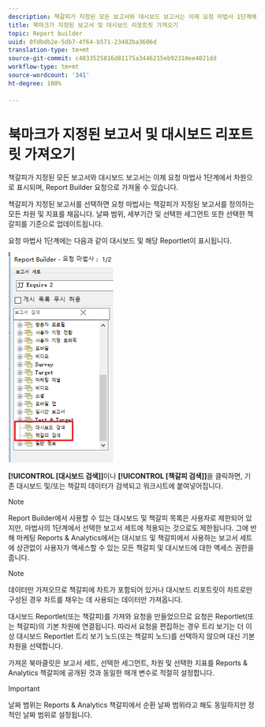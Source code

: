 ```yaml
---
description: 책갈피가 지정된 모든 보고서와 대시보드 보고서는 이제 요청 마법사 1단계에서 차원으로 표시되며, Report Builder 요청으로 가져올 수 있습니다.
title: 북마크가 지정된 보고서 및 대시보드 리포트릿 가져오기
topic: Report builder
uuid: 0fdbdb2e-5db7-4f64-b571-23482ba3606d
translation-type: tm+mt
source-git-commit: c4833525816d81175a3446215eb92310ee4021dd
workflow-type: tm+mt
source-wordcount: '341'
ht-degree: 100%

---
```



# 북마크가 지정된 보고서 및 대시보드 리포트릿 가져오기

책갈피가 지정된 모든 보고서와 대시보드 보고서는 이제 요청 마법사 1단계에서 차원으로 표시되며, Report Builder 요청으로 가져올 수 있습니다.

책갈피가 지정된 보고서를 선택하면 요청 마법사는 책갈피가 지정된 보고서를 정의하는 모든 차원 및 지표를 채웁니다. 날짜 범위, 세부기간 및 선택한 세그먼트 또한 선택한 책갈피를 기준으로 업데이트됩니다.

요청 마법사 1단계에는 다음과 같이 대시보드 및 해당 Reportlet이 표시됩니다.

![](assets/import_dashboard_reportlet.png)

**[!UICONTROL [대시보드 검색]]**&#x200B;이나 **[!UICONTROL [책갈피 검색]]**&#x200B;을 클릭하면, 기존 대시보드 및/또는 책갈피 데이터가 검색되고 워크시트에 붙여넣어집니다.

>[!NOTE]
>
>Report Builder에서 사용할 수 있는 대시보드 및 책갈피 목록은 사용자로 제한되어 있지만, 마법사의 1단계에서 선택한 보고서 세트에 적용되는 것으로도 제한됩니다. 그에 반해 마케팅 Reports &amp; Analytics에서는 대시보드 및 책갈피에서 사용하는 보고서 세트에 상관없이 사용자가 액세스할 수 있는 모든 책갈피 및 대시보드에 대한 액세스 권한을 줍니다.

>[!NOTE]
>
>데이터만 가져오므로 책갈피에 차트가 포함되어 있거나 대시보드 리포트릿이 차트로만 구성된 경우 차트를 채우는 데 사용되는 데이터만 가져옵니다.

대시보드 Reportlet(또는 책갈피)를 가져와 요청을 만들었으므로 요청은 Reportlet(또는 책갈피)의 기본 차원에 연결됩니다. 따라서 요청을 편집하는 경우 트리 보기는 더 이상 대시보드 Reportlet 트리 보기 노드(또는 책갈피 노드)를 선택하지 않으며 대신 기본 차원을 선택합니다.

가져온 북마클릿은 보고서 세트, 선택한 세그먼트, 차원 및 선택한 지표를 Reports &amp; Analytics 책갈피에 공개된 것과 동일한 매개 변수로 적절히 설정합니다.

>[!IMPORTANT]
>
>날짜 범위는 Reports &amp; Analytics 책갈피에서 순환 날짜 범위라고 해도 동일하지만 정적인 날짜 범위로 설정됩니다.

